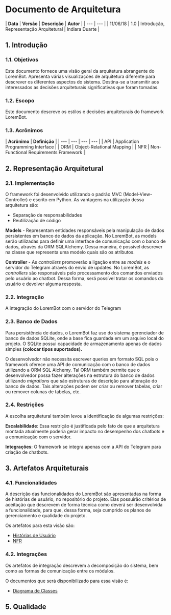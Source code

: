 # Documento de Arquitetura

| **Data** | **Versão** | **Descrição** | **Autor** |
| --- | --- |
| 11/06/18 | 1.0 | Introdução, Representação Arquitetural | Indiara Duarte |

## 1. Introdução

### 1.1. Objetivos

Este documento fornece uma visão geral da arquitetura abrangente do LoremBot. Apresenta várias visualizações de arquitetura diferente para descrever os diferentes aspectos do sistema. Destina-se a transmitir aos interessados as decisões arquiteturais significativas que foram tomadas.

### 1.2. Escopo

Este documento descreve os estilos e decisões arquiteturais do framework LoremBot.

### 1.3. Acrônimos 

| **Acrônimo** | **Definição** |
| --- | --- | --- | --- |
| API | Application Programming Interface |
| ORM | Object-Relational Mapping |
| NFR | Non-Functional Requirements Framework |

## 2. Representação Arquitetural 

### 2.1. Implementação

O framework foi desenvolvido utilizando o padrão MVC \(Model-View-Controller\) e escrito em Python. As vantagens na utilização dessa arquitetura são:

* Separação de responsabilidades
* Reutilização de código

**Models** - Representam entidades responsáveis pela manipulação de dados persistentes em banco de dados da aplicação. No LoremBot, as models serão utilizadas para definir uma interface de comunicação com o banco de dados, através da ORM SQLAlchemy. Dessa maneira, é possível descrever na classe que representa uma modelo quais são os atributos.

**Controller** - As _controllers_ promoverão a ligação entre as _models_ e o servidor do Telegram através do envio de updates. No LoremBot, as _controllers_ são responsáveis pelo processamento dos comandos enviados pelo usuário ao chatbot. Dessa forma, será possível tratar os comandos do usuário e devolver alguma resposta.

### 2.2. Integração

A integração do LoremBot com o servidor do Telegram

### 2.3. Banco de Dados

Para persistência de dados, o LoremBot faz uso do sistema gerenciador de banco de dados  SQLite, onde a base fica guardada em um arquivo local do projeto. O SQLite possui capacidade de armazenamento apenas de dados simples **\(colocar tipos suportados\).**

O desenvolvedor não necessita escrever queries em formato SQL pois o framework oferece uma API de comunicação com o banco de dados utilizando a ORM SQL Alchemy. Tal ORM também permite que o desenvolvedor possa fazer alterações na estrutura do banco de dados utilizando _migrations_ que são estruturas de descrição para alteração do banco de dados. Tais alterações podem ser criar ou remover tabelas, criar ou remover colunas  de tabelas, etc.

### 2.4. Restrições

A escolha arquitetural também levou a identificação de algumas restrições:

**Escalabilidade**: Essa restrição é justificada pelo fato de que a arquitetura montada atualmente poderia gerar impacto no desempenho dos chatbots e a comunicação com o servidor. 

**Integrações**: O framework se integra apenas com a API do Telegram para criação de chatbots. 

## 3. Artefatos Arquiteturais

### 4.1. Funcionalidades 

A descrição das funcionalidades do LoremBot são apresentadas na forma de histórias de usuário, no repositório do projeto. Elas possuirão critérios de aceitação que descrevem de forma técnica como deverá ser desenvolvida a funcionalidade, para que, dessa forma, seja cumprido os planos de gerenciamento e qualidade do projeto.

Os artefatos para esta visão são:

* [Histórias de Usuário](https://github.com/DSW12018/LoremBot#boards?repos=136768484)
* [NFR](https://lorembot.gitbook.io/docs/~/edit/primary/nfr)

### 4.2. Integrações

Os artefatos de integração descrevem a decomposição do sistema, bem como as formas de comunicação entre os módulos.

O documentos que será disponibilizado para essa visão é:

* [Diagrama de Classes](https://lorembot.gitbook.io/docs/untitled-1/diagrama-de-classes)

## 5. Qualidade

